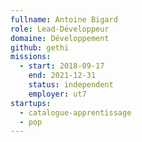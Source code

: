 ```yaml
---
fullname: Antoine Bigard
role: Lead-Développeur
domaine: Développement
github: gethi
missions:
  - start: 2018-09-17
    end: 2021-12-31
    status: independent
    employer: ut7
startups:
  - catalogue-apprentissage
  - pop
---
```

